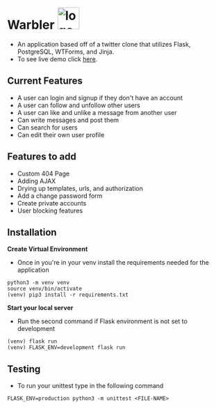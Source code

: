 # Warbler  <img src="/static/images/warbler-logo.png" alt="logo" width="50" height="50">

- An application based off of a twitter clone that utilizes Flask, PostgreSQL, WTForms, and Jinja.
- To see live demo click [here](https://warbler-samau3.herokuapp.com/).

## Current Features 
- A user can login and signup if they don't have an account
- A user can follow and unfollow other users
- A user can like and unlike a message from another user
- Can write messages and post them 
- Can search for users 
- Can edit their own user profile

## Features to add 
- Custom 404 Page
- Adding AJAX
- Drying up templates, urls, and authorization
- Add a change password form 
- Create private accounts
- User blocking features

## Installation
**Create Virtual Environment**
- Once in you're in your venv install the requirements needed for the application
```console
python3 -m venv venv
source venv/bin/activate
(venv) pip3 install -r requirements.txt
```
**Start your local server** 
- Run the second command if Flask environment is not set to development
```console
(venv) flask run
(venv) FLASK_ENV=development flask run
```
## Testing
- To run your unittest type in the following command
```console
FLASK_ENV=production python3 -m unittest <FILE-NAME>
```

